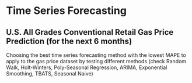 # Time Series Forecasting
## U.S. All Grades Conventional Retail Gas Price Prediction (for the next 6 months)
Choosing the best time series forecasting method with the lowest MAPE to apply to the gas price dataset by testing different methods (check Random Walk, Holt-Winters, Poly-Seasonal Regression, ARIMA, Exponential Smoothing, TBATS, Seasonal Naive) 
